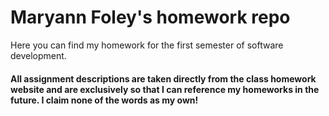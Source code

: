 # Maryann Foley's homework repo
Here you can find my homework for the first semester of software development. 

#### All assignment descriptions are taken directly from the class homework website and are exclusively so that I can reference my homeworks in the future.  I claim none of the words as my own!
